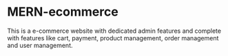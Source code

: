 # MERN-ecommerce
This is a e-commerce website with dedicated admin features and complete with features like cart, payment, product management, order management and user management.
